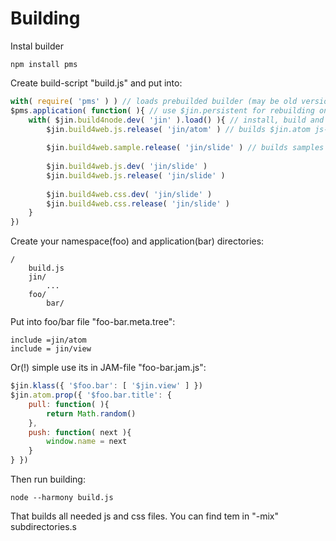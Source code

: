Building
=======

Instal builder

	npm install pms

Create build-script "build.js" and put into:

```js
with( require( 'pms' ) ) // loads prebuilded builder (may be old version)
$pms.application( function( ){ // use $jin.persistent for rebuilding on file changes
    with( $jin.build4node.dev( 'jin' ).load() ){ // install, build and load $jin package
    	$jin.build4web.js.release( 'jin/atom' ) // builds $jin.atom js-library
		
    	$jin.build4web.sample.release( 'jin/slide' ) // builds samples for $jin.slide
		
    	$jin.build4web.js.dev( 'jin/slide' )
    	$jin.build4web.js.release( 'jin/slide' )
		
    	$jin.build4web.css.dev( 'jin/slide' )
    	$jin.build4web.css.release( 'jin/slide' )
    }
})
```

Create your namespace(foo) and application(bar) directories:

	/
		build.js
		jin/
			...
		foo/
			bar/

Put into foo/bar file "foo-bar.meta.tree":

	include =jin/atom
	include = jin/view

Or(!) simple use its in JAM-file "foo-bar.jam.js":

```js
$jin.klass({ '$foo.bar': [ '$jin.view' ] })
$jin.atom.prop({ '$foo.bar.title': {
	pull: function( ){
		return Math.random()
	},
	push: function( next ){
		window.name = next
	}
} })
```

Then run building:

	node --harmony build.js

That builds all needed js and css files. You can find tem in "-mix" subdirectories.s
